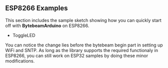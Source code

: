 ## ESP8266 Examples

This section includes the sample sketch showing how you can quickly start off with **BytebeamArduino** on ESP8266.

- ToggleLED

You can notice the change lies before the bytebeam begin part in setting up WiFi and SNTP. As long as the library supports the required functionaly in ESP8266, you can still work on ESP32 samples by doing these minor modifications.